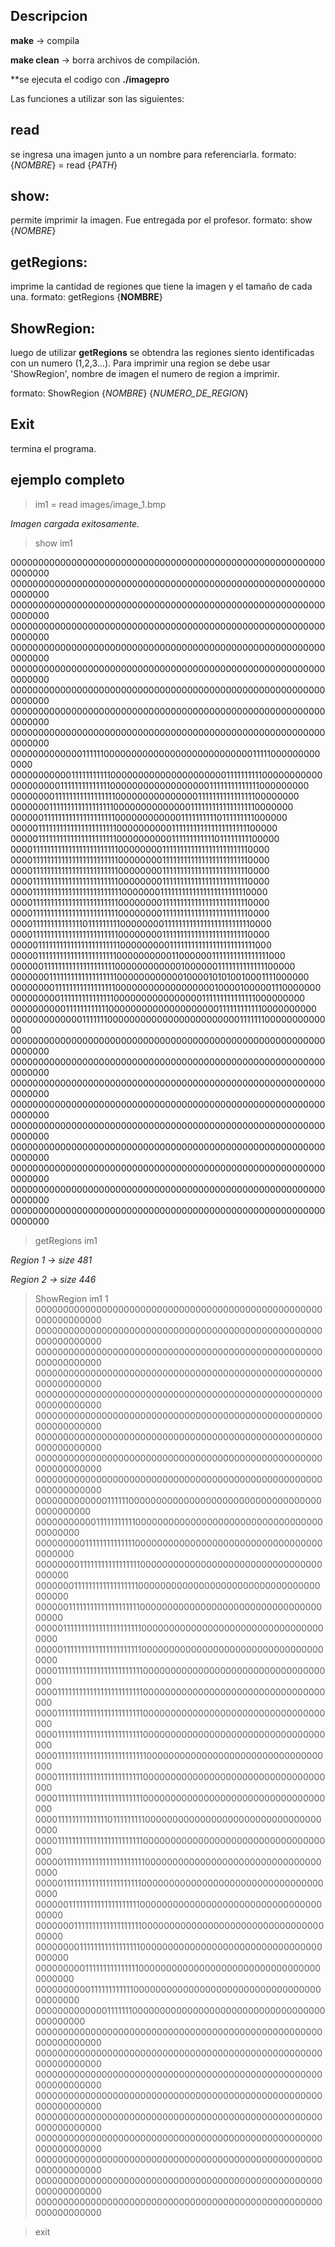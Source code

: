 ## Descripcion

**make** -> compila

**make clean** -> borra archivos de compilación. 

**se ejecuta el codigo con **./imagepro**

Las funciones a utilizar son las siguientes: 




## read
se ingresa una imagen junto a un nombre para referenciarla. 
formato: {*NOMBRE*} = read {*PATH*}

## show: 
permite imprimir la imagen. Fue entregada por el profesor. 
formato: show {*NOMBRE*}

## getRegions: 
imprime la cantidad de regiones que tiene la imagen y 
el tamaño de cada una. 
formato: getRegions {**NOMBRE**}


## **ShowRegion**: 
luego de utilizar **getRegions** se obtendra las regiones siento identificadas
con un numero (1,2,3...). Para imprimir una region se debe usar 'ShowRegion', nombre de imagen el numero de region a imprimir. 

formato: ShowRegion {*NOMBRE*} {*NUMERO_DE_REGION*} 

## Exit
termina el programa. 



## ejemplo completo
 >im1 = read images/image_1.bmp
 
 *Imagen cargada exitosamente.*
 
 >show im1
 
 0000000000000000000000000000000000000000000000000000000000000000
0000000000000000000000000000000000000000000000000000000000000000
0000000000000000000000000000000000000000000000000000000000000000
0000000000000000000000000000000000000000000000000000000000000000
0000000000000000000000000000000000000000000000000000000000000000
0000000000000000000000000000000000000000000000000000000000000000
0000000000000000000000000000000000000000000000000000000000000000
0000000000000000000000000000000000000000000000000000000000000000
0000000000000000000000000000000000000000000000000000000000000000
0000000000000111111000000000000000000000000000111110000000000000
0000000000011111111111000000000000000000000111111111100000000000
0000000001111111111111100000000000000000011111111111111000000000
0000000011111111111111111000000000000000111111111111111100000000
0000000111111111111111111000000000000001111111111111111110000000
0000001111111111111111111100000000000011111111110111111111000000
0000011111111111111111111110000000000111111111111111111111100000
0000011111111111111111111110000000000111111111111011111111100000
0000111111111111111111111111000000001111111111111111111111110000
0000111111111111111111111111000000001111111111111111111111110000
0000111111111111111111111111000000001111111111111111111111110000
0000111111111111111111111111000000001111111111111111111111110000
0000111111111111111111111111100000001111111111111111111111110000
0000111111111111111111111111000000001111111111111111111111110000
0000111111111111111111111111000000001111111111111111111111110000
0000111111111111110111111111000000001111111111111111111111110000
0000111111111111111111111111000000001111111111111111111111110000
0000011111111111111111111111000000000111111111111111111111111000
0000011111111111111111111110000000000110000001111111111111111000
0000001111111111111111111100000000000010000001111111111111100000
0000000111111111111111111100000000000010000101010010001111000000
0000000011111111111111111000000000000000000100001000001110000000
0000000001111111111111110000000000000000111111111111111000000000
0000000000111111111111000000000000000000001111111111110000000000
0000000000000111111100000000000000000000000011111110000000000000
0000000000000000000000000000000000000000000000000000000000000000
0000000000000000000000000000000000000000000000000000000000000000
0000000000000000000000000000000000000000000000000000000000000000
0000000000000000000000000000000000000000000000000000000000000000
0000000000000000000000000000000000000000000000000000000000000000
0000000000000000000000000000000000000000000000000000000000000000
0000000000000000000000000000000000000000000000000000000000000000
0000000000000000000000000000000000000000000000000000000000000000
0000000000000000000000000000000000000000000000000000000000000000
 
 >getRegions im1

*Region 1 -> size 481*

*Region 2 -> size 446*
 
 
 >ShowRegion im1 1
 0000000000000000000000000000000000000000000000000000000000000000
0000000000000000000000000000000000000000000000000000000000000000
0000000000000000000000000000000000000000000000000000000000000000
0000000000000000000000000000000000000000000000000000000000000000
0000000000000000000000000000000000000000000000000000000000000000
0000000000000000000000000000000000000000000000000000000000000000
0000000000000000000000000000000000000000000000000000000000000000
0000000000000000000000000000000000000000000000000000000000000000
0000000000000000000000000000000000000000000000000000000000000000
0000000000000111111000000000000000000000000000000000000000000000
0000000000011111111111000000000000000000000000000000000000000000
0000000001111111111111100000000000000000000000000000000000000000
0000000011111111111111111000000000000000000000000000000000000000
0000000111111111111111111000000000000000000000000000000000000000
0000001111111111111111111100000000000000000000000000000000000000
0000011111111111111111111110000000000000000000000000000000000000
0000011111111111111111111110000000000000000000000000000000000000
0000111111111111111111111111000000000000000000000000000000000000
0000111111111111111111111111000000000000000000000000000000000000
0000111111111111111111111111000000000000000000000000000000000000
0000111111111111111111111111000000000000000000000000000000000000
0000111111111111111111111111100000000000000000000000000000000000
0000111111111111111111111111000000000000000000000000000000000000
0000111111111111111111111111000000000000000000000000000000000000
0000111111111111110111111111000000000000000000000000000000000000
0000111111111111111111111111000000000000000000000000000000000000
0000011111111111111111111111000000000000000000000000000000000000
0000011111111111111111111110000000000000000000000000000000000000
0000001111111111111111111100000000000000000000000000000000000000
0000000111111111111111111100000000000000000000000000000000000000
0000000011111111111111111000000000000000000000000000000000000000
0000000001111111111111110000000000000000000000000000000000000000
0000000000111111111111000000000000000000000000000000000000000000
0000000000000111111100000000000000000000000000000000000000000000
0000000000000000000000000000000000000000000000000000000000000000
0000000000000000000000000000000000000000000000000000000000000000
0000000000000000000000000000000000000000000000000000000000000000
0000000000000000000000000000000000000000000000000000000000000000
0000000000000000000000000000000000000000000000000000000000000000
0000000000000000000000000000000000000000000000000000000000000000
0000000000000000000000000000000000000000000000000000000000000000
0000000000000000000000000000000000000000000000000000000000000000
0000000000000000000000000000000000000000000000000000000000000000

>exit

